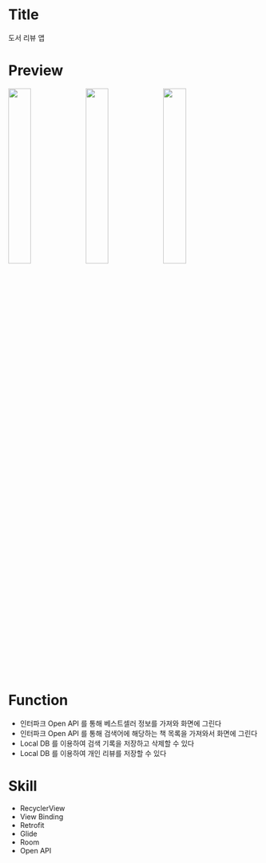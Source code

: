 # Title
도서 리뷰 앱

# Preview
<img src="https://user-images.githubusercontent.com/74343321/132800142-b8c52d62-7311-4e9d-8c3d-6598ff8a5f77.png" width="30%"/> <img src="https://user-images.githubusercontent.com/74343321/132800170-3c196bed-84bc-41d4-9691-045d5681cb52.png" width="30%"/> <img src="https://user-images.githubusercontent.com/74343321/132800461-b324beff-b7db-49ea-9a05-1d0f289193c3.png" width="30%"/>

# Function
 * 인터파크 Open API 를 통해 베스트셀러 정보를 가져와 화면에 그린다
 * 인터파크 Open API 를 통해 검색어에 해당하는 책 목록을 가져와서 화면에 그린다
 * Local DB 를 이용하여 검색 기록을 저장하고 삭제할 수 있다
 * Local DB 를 이용하여 개인 리뷰를 저장할 수 있다

# Skill
 * RecyclerView
 * View Binding
 * Retrofit
 * Glide
 * Room
 * Open API
